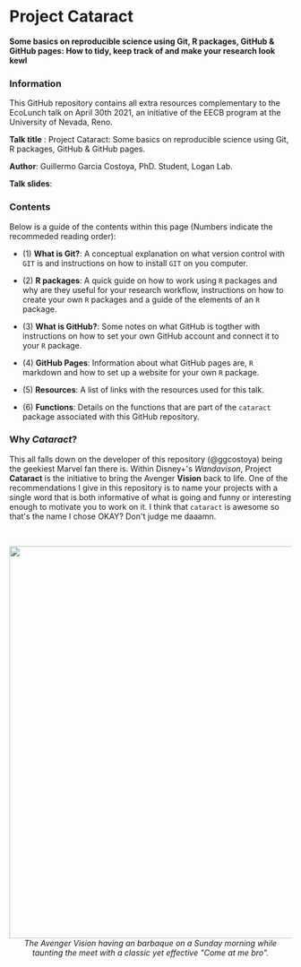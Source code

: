 # Project **Cataract**
**Some basics on reproducible science using Git, R packages, GitHub & GitHub pages: How to tidy, keep track of and make your research look kewl**

### **Information** 

This GitHub repository contains all extra resources complementary to the EcoLunch talk on April 30th 2021, an initiative of the EECB program at the University of Nevada, Reno. 

**Talk title** : Project Cataract: Some basics on reproducible science using Git, R packages, GitHub & GitHub pages.

**Author**: Guillermo Garcia Costoya, PhD. Student, Logan Lab. 

**Talk slides**: 

### **Contents**

Below is a guide of the contents within this page (Numbers indicate the recommeded reading order): 

* (1) **What is Git?**: A conceptual explanation on what version control with `GIT` is and instructions on how to install `GIT` on you computer. 

* (2) **R packages**: A quick guide on how to work using `R` packages and why are they useful for your research workflow, instructions on how to create your own `R` packages and a guide of the elements of an `R` package.

* (3) **What is GitHub?**: Some notes on what GitHub is togther with instructions on how to set your own GitHub account and connect it to your `R` package. 

* (4) **GitHub Pages**: Information about what GitHub pages are, `R` markdown and how to set up a website for your own `R` package. 

* (5) **Resources**: A list of links with the resources used for this talk. 

* (6) **Functions**: Details on the functions that are part of the `cataract` package associated with this GitHub repository. 

### **Why _Cataract_?** 

This all falls down on the developer of this repository (@ggcostoya) being the geekiest Marvel fan there is. Within Disney+'s *Wandavison*, Project **Cataract**  is the initiative to bring the Avenger **Vision** back to life. One of the recommendations I give in this repository is to name your projects with a single word that is both informative of what is going and funny or interesting enough to motivate you to work on it. I think that `cataract` is awesome so that's the name I chose OKAY? Don't judge me daaamn. 

<br>
<p align="center">
  <img src="https://static1.cbrimages.com/wordpress/wp-content/uploads/2021/01/WandaVision-Paul-Bettany-Vision.jpg" width="700">
  <br>
  <em> The Avenger Vision having an barbaque on a Sunday morning while taunting the meet with a classic yet effective "Come at me bro".</em>
</p>




